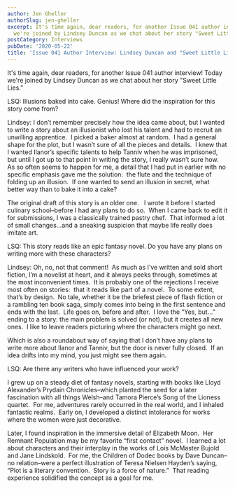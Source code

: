 ```yaml
---
author: Jen Gheller
authorSlug: jen-gheller
excerpt: It's time again, dear readers, for another Issue 041 author interview! Today
  we're joined by Lindsey Duncan as we chat about her story "Sweet Little Lies."...
postCategory: Interviews
pubDate: '2020-05-22'
title: 'Issue 041 Author Interview: Lindsey Duncan and "Sweet Little Lies"'
---
```

It's time again, dear readers, for another Issue 041 author interview! Today we're joined by Lindsey Duncan as we chat about her story "Sweet Little Lies."

LSQ: Illusions baked into cake. Genius! Where did the inspiration for this story come from?

Lindsey: I don’t remember precisely how the idea came about, but I wanted to write a story about an illusionist who lost his talent and had to recruit an unwilling apprentice.  I picked a baker almost at random.  I had a general shape for the plot, but I wasn’t sure of all the pieces and details.  I knew that I wanted Ilanor’s specific talents to help Tanniv when he was imprisoned, but until I got up to that point in writing the story, I really wasn’t sure how.  As so often seems to happen for me, a detail that I had put in earlier with no specific emphasis gave me the solution:  the flute and the technique of folding up an illusion.  If one wanted to send an illusion in secret, what better way than to bake it into a cake?

The original draft of this story is an older one.   I wrote it before I started culinary school–before I had any plans to do so.  When I came back to edit it for submissions, I was a classically trained pastry chef.  That informed a lot of small changes…and a sneaking suspicion that maybe life really does imitate art.

LSQ: This story reads like an epic fantasy novel. Do you have any plans on writing more with these characters?

Lindsey: Oh, no, not that comment!  As much as I’ve written and sold short fiction, I’m a novelist at heart, and it always peeks through, sometimes at the most inconvenient times.  It is probably one of the rejections I receive most often on stories:  that it reads like part of a novel.  To some extent, that’s by design.  No tale, whether it be the briefest piece of flash fiction or a rambling ten book saga, simply comes into being in the first sentence and ends with the last.  Life goes on, before and after.  I love the “Yes, but…” ending to a story: the main problem is solved (or not), but it creates all new ones.  I like to leave readers picturing where the characters might go next.

Which is also a roundabout way of saying that I don’t have any plans to write more about Ilanor and Tanniv, but the door is never fully closed.  If an idea drifts into my mind, you just might see them again.

LSQ: Are there any writers who have influenced your work?

I grew up on a steady diet of fantasy novels, starting with books like Lloyd Alexander’s Prydain Chronicles–which planted the seed for a later fascination with all things Welsh–and Tamora Pierce’s Song of the Lioness quartet.  For me, adventures rarely occurred in the real world, and I inhaled fantastic realms.  Early on, I developed a distinct intolerance for works where the women were just decorative.

Later, I found inspiration in the immersive detail of Elizabeth Moon.  Her Remnant Population may be my favorite “first contact” novel.  I learned a lot about characters and their interplay in the works of Lois McMaster Bujold and Jane Lindskold.  For me, the Children of Dodec books by Dave Duncan–no relation–were a perfect illustration of Teresa Nielsen Hayden’s saying, “Plot is a literary convention.  Story is a force of nature.”  That reading experience solidified the concept as a goal for me.